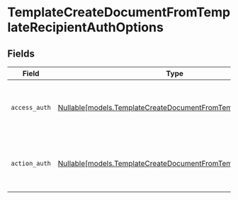 # TemplateCreateDocumentFromTemplateRecipientAuthOptions


## Fields

| Field                                                                                                                      | Type                                                                                                                       | Required                                                                                                                   | Description                                                                                                                |
| -------------------------------------------------------------------------------------------------------------------------- | -------------------------------------------------------------------------------------------------------------------------- | -------------------------------------------------------------------------------------------------------------------------- | -------------------------------------------------------------------------------------------------------------------------- |
| `access_auth`                                                                                                              | [Nullable[models.TemplateCreateDocumentFromTemplateAccessAuth]](../models/templatecreatedocumentfromtemplateaccessauth.md) | :heavy_check_mark:                                                                                                         | The type of authentication required for the recipient to access the document.                                              |
| `action_auth`                                                                                                              | [Nullable[models.TemplateCreateDocumentFromTemplateActionAuth]](../models/templatecreatedocumentfromtemplateactionauth.md) | :heavy_check_mark:                                                                                                         | The type of authentication required for the recipient to sign the document.                                                |